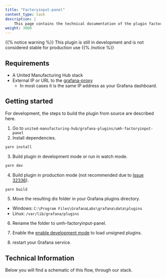 ```yaml
---
title: "Factoryinput-panel"
content_type: task
description: |
    This page contains the technical documentation of the plugin factoryinput-panel, which allows for easy execution of MQTT messages inside the UMH stack from a Grafana panel.
weight: 3000
---
```


{{% notice warning %}}
This plugin is still in development and is not considered stable for production use
{{% /notice %}}


## Requirements

- A United Manufacturing Hub stack
- External IP or URL to the [grafana-proxy](/docs/architecture/microservices/community/grafana-proxy)
    - In most cases it is the same IP address as your Grafana dashboard.

## Getting started

For development, the steps to build the plugin from source are described here.

1. Go to `united-manufacturing-hub/grafana-plugins/umh-factoryinput-panel`
2. Install dependencies.
```bash
yarn install
```
3. Build plugin in development mode or run in watch mode.
```bash
yarn dev
```
4. Build plugin in production mode (not recommended due to [Issue 32336](https://github.com/grafana/grafana/issues/32336)).
```bash
yarn build
```
5. Move the resulting dis folder in your Grafana plugins directory.

- Windows: `C:\Program Files\GrafanaLabs\grafana\data\plugins`
- Linux: `/var/lib/grafana/plugins`

6. Rename the folder to umh-factoryinput-panel.

7. Enable the [enable development mode](https://grafana.com/docs/grafana/latest/administration/configuration/) to load unsigned plugins.

8. restart your Grafana service.

## Technical Information

Below you will find a schematic of this flow, through our stack.

